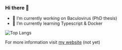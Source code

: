 ### Hi there 👋

- 🔭 I’m currently working on Baculovirus (PhD thesis)
- 🌱 I’m currently learning Typescript & Docker


![Top Langs](https://github-readme-stats.vercel.app/api/top-langs/?username=lfm-dev&layout=donut&theme=dark)

For more information visit [my website](https://lfm-dev.github.io) (not yet)
